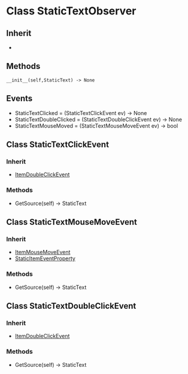 # Class StaticTextObserver

## Inherit

* [](ItemObserver.md)

## Methods
```
__init__(self,StaticText) -> None
```

## Events

* StaticTextClicked = (StaticTextClickEvent ev) -> None
* StaticTextDoubleClicked = (StaticTextDoubleClickEvent ev) -> None
* StaticTextMouseMoved = (StaticTextMouseMoveEvent ev) -> bool

## Class StaticTextClickEvent

### Inherit

* [ItemDoubleClickEvent](ItemObserver.md)

### Methods

* GetSource(self) -> StaticText

## Class StaticTextMouseMoveEvent

### Inherit

* [ItemMouseMoveEvent](ItemObserver.md)
* [StaticItemEventProperty](StaticItemEventProperty.md)

### Methods

* GetSource(self) -> StaticText

## Class StaticTextDoubleClickEvent

### Inherit

* [ItemDoubleClickEvent](ItemObserver.md)

### Methods

* GetSource(self) -> StaticText
